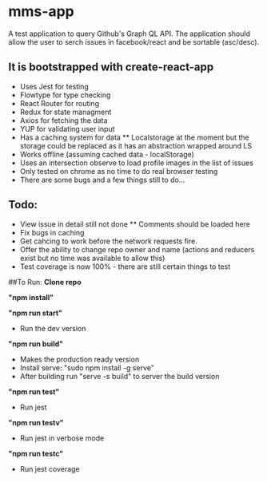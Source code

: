# mms-app

A test application to query Github's Graph QL API. The application should allow the user to serch issues in facebook/react and be sortable (asc/desc).

## It is bootstrapped with create-react-app
* Uses Jest for testing
* Flowtype for type checking
* React Router for routing
* Redux for state managment
* Axios for fetching the data
* YUP for validating user input
* Has a caching system for data
** Localstorage at the moment but the storage could be replaced as it has an abstraction wrapped around LS
* Works offline (assuming cached data - localStorage)
* Uses an intersection observe to load profile images in the list of issues
* Only tested on chrome as no time to do real browser testing
* There are some bugs and a few things still to do... 

## Todo:
* View issue in detail still not done
** Comments should be loaded here
* Fix bugs in caching
* Get cahcing to work before the network requests fire.
* Offer the ability to change repo owner and name (actions and reducers exist but no time was available to allow this)
* Test coverage is now 100% - there are still certain things to test

##To Run:
**Clone repo**

**"npm install"**

**"npm run start"**
* Run the dev version

**"npm run build"**
* Makes the production ready version
* Install serve: "sudo npm install -g serve"
* After building run "serve -s build" to server the build version

**"npm run test"**
* Run jest

**"npm run testv"**
* Run jest in verbose mode

**"npm run testc"**
* Run jest coverage
